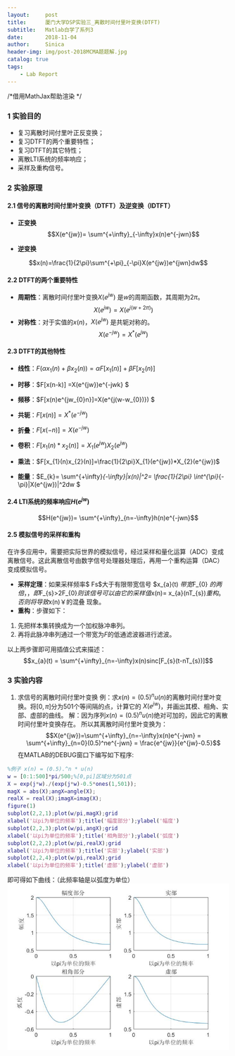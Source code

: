 ```yaml
---
layout:     post
title:      厦门大学DSP实验三_离散时间付里叶变换(DTFT)
subtitle:   Matlab白学了系列3
date:       2018-11-04
author:     Sinica
header-img: img/post-2018MCMA题题解.jpg
catalog: true
tags:
    - Lab Report
---
```

/*借用MathJax帮助渲染 */

<head>
    <script src="https://cdn.mathjax.org/mathjax/latest/MathJax.js?config=TeX-AMS-MML_HTMLorMML" type="text/javascript"></script>
    <script type="text/x-mathjax-config">
        MathJax.Hub.Config({
            tex2jax: {
            skipTags: ['script', 'noscript', 'style', 'textarea', 'pre'],
            inlineMath: [['$','$']]
            }
        });
    </script>
</head>

### 1 实验目的

- 复习离散时间付里叶正反变换；
- 复习DTFT的两个重要特性；
- 复习DTFT的其它特性；
- 离散LTI系统的频率响应；
- 采样及重构信号。


### 2 实验原理

#### 2.1 信号的离散时间付里叶变换（DTFT）及逆变换（IDTFT）
- **正变换**
$$X(e^{jw})= \sum^{+\infty}_{-\infty}x(n)e^{-jwn}$$

- **逆变换**

$$x(n)=\frac{1}{2\pi}\sum^{+\pi}_{-\pi}X(e^{jw})e^{jwn}dw$$

#### 2.2 DTFT的两个重要特性

- **周期性**：离散时间付里叶变换$X(e^{jw})$ 是$w$的周期函数，其周期为$2π$。$$X(e^{jw}) = X(e^{j(w+2\pi)})$$
- **对称性**：对于实值的$x(n)$，$X(e^{jw})$ 是共轭对称的。$$X(e^{-jw})=X^{*}(e^{jw})$$

#### 2.3 DTFT的其他特性

- **线性**：$F(\alpha x_{1}(n)+\beta x_{2}(n)) = \alpha F[x_{1}(n)] + \beta F[x_{2}(n)]$

- **时移**：$F[x(n-k)] =X(e^{jw})e^{-jwk} $

- **频移**：$F[x(n)e^{jw_{0}n}]=X(e^{j(w-w_{0})}) $

- **共轭**：$F[x(n)]=X^{*}(e^{-jw})$

- **折叠**：$F[x(-n)]=X(e^{-jw})$

- **卷积**：$F[x_{1}(n)*x_{2}(n)]=X_{1}(e^{jw})X_{2}(e^{jw})$

- **乘法**：$F[x_{1}(n)x_{2}(n)]=\frac{1}{2\pi}X_{1}(e^{jw})*X_{2}(e^{jw})$

- **能量**：$E_{k}= \sum^{+\infty}_{-\infty}|x(n)|^2= \frac{1}{2\pi} \int^{\pi}_{-\pi}|X(e^{jw})|^2dw $

#### 2.4 LTI系统的频率响应$H(e^{jw})$

$$H(e^{jw})= \sum^{+\infty}_{n=-\infty}h(n)e^{-jwn}$$

#### 2.5 模拟信号的采样和重构
在许多应用中，需要把实际世界的模拟信号，经过采样和量化运算（ADC）变成离散信号。这此离散信号由数字信号处理器处理后，再用一个重构运算（DAC）变成模拟信号。
- **采样定理**：如果采样频率$ Fs$大于有限带宽信号 $x_{a}(t) $带宽$F_{0} $的两倍，，即$F_{s}>2F_{0}$则该信号可以由它的采样值$x(n)= x_{a}(nT_{s})$重构。否则将导致$x(n)￥的混叠
现象。
- **重构**：步骤如下：
1. 先把样本集转换成为一个加权脉冲串列。
2.  再将此脉冲串列通过一个带宽为$F$的低通滤波器进行滤波。

以上两步骤即可用插值公式来描述： 
$$x_{a}(t) = \sum^{+\infty}_{n=-\infty}x(n)sinc[F_{s}(t-nT_{s})]$$
### 3 实验内容
1. 求信号的离散时间付里叶变换
例：求$x(n) = (0.5)^n u(n)$的离散时间付里叶变换。将$[0,\pi]$分为501个等间隔的点，计算它的 $X (e^{jw} )$，并画出其模、相角、实部、虚部的曲线。
解：因为序列$x(n) = (0.5)^n u(n)$绝对可加的，因此它的离散时间付里叶变换存在。
所以其离散时间付里叶变换为：
$$X(e^{jw})=\sum^{+\infty}_{n=-\infty}x(n)e^{-jwn} = \sum^{+\infty}_{n=0}(0.5)^ne^{-jwn} = \frac{e^{jw}}{e^{jw}-0.5}$$
在MATLAB的DEBUG窗口下编写如下程序:
```matlab
%例子 x(n) = (0.5).^n * u(n)
w = [0:1:500]*pi/500;%[0,pi]区域分为501点
X = exp(j*w)./(exp(j*w)-0.5*ones(1,501));
magX = abs(X);angX=angle(X);
realX = real(X);imagX=imag(X);
figure(1)
subplot(2,2,1);plot(w/pi,magX);grid
xlabel('以pi为单位的频率');title('幅度部分');ylabel('幅度')
subplot(2,2,3);plot(w/pi,angX);grid
xlabel('以pi为单位的频率');title('相角部分');ylabel('弧度')
subplot(2,2,2);plot(w/pi,realX);grid
xlabel('以pi为单位的频率');title('实部');ylabel('实部')
subplot(2,2,4);plot(w/pi,realX);grid
xlabel('以pi为单位的频率');title('虚部');ylabel('虚部')
```
即可得如下曲线：（此频率轴是以弧度为单位）
![11](/assets/11.jpg)

